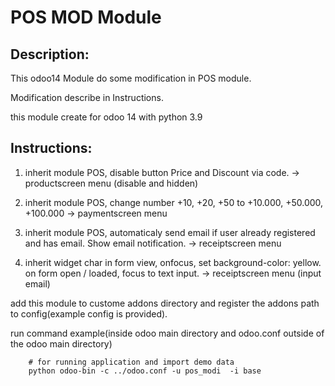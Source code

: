 
# POS MOD Module


## Description:
This odoo14 Module do some modification in POS module.

Modification describe in Instructions.

this module create for odoo 14 with python 3.9

## Instructions:

1. inherit module POS, disable button Price and Discount via code.
-> productscreen menu (disable and hidden)

2. inherit module POS, change number +10, +20, +50 to +10.000, +50.000, +100.000
-> paymentscreen menu

3. inherit module POS, automaticaly send email if user already registered and has email. Show email notification.
-> receiptscreen menu

4. inherit widget char in form view, onfocus, set background-color: yellow. on form open / loaded, focus to text input.
-> receiptscreen menu (input email)

add this module to custome addons directory and register the addons path to config(example config is provided).

run command example(inside odoo main directory and odoo.conf outside of the odoo main directory)
``` 
    # for running application and import demo data
    python odoo-bin -c ../odoo.conf -u pos_modi  -i base

```
